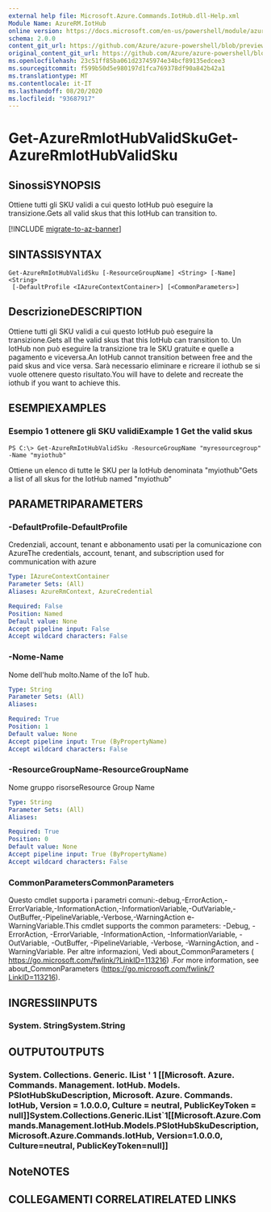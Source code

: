 ```yaml
---
external help file: Microsoft.Azure.Commands.IotHub.dll-Help.xml
Module Name: AzureRM.IotHub
online version: https://docs.microsoft.com/en-us/powershell/module/azurerm.iothub/get-azurermiothubvalidsku
schema: 2.0.0
content_git_url: https://github.com/Azure/azure-powershell/blob/preview/src/ResourceManager/IotHub/Commands.IotHub/help/Get-AzureRmIotHubValidSku.md
original_content_git_url: https://github.com/Azure/azure-powershell/blob/preview/src/ResourceManager/IotHub/Commands.IotHub/help/Get-AzureRmIotHubValidSku.md
ms.openlocfilehash: 23c51ff85ba061d23745974e34bcf89135edcee3
ms.sourcegitcommit: f599b50d5e980197d1fca769378df90a842b42a1
ms.translationtype: MT
ms.contentlocale: it-IT
ms.lasthandoff: 08/20/2020
ms.locfileid: "93687917"
---
```

# <span data-ttu-id="55e72-101">Get-AzureRmIotHubValidSku</span><span class="sxs-lookup"><span data-stu-id="55e72-101">Get-AzureRmIotHubValidSku</span></span>

## <span data-ttu-id="55e72-102">Sinossi</span><span class="sxs-lookup"><span data-stu-id="55e72-102">SYNOPSIS</span></span>
<span data-ttu-id="55e72-103">Ottiene tutti gli SKU validi a cui questo IotHub può eseguire la transizione.</span><span class="sxs-lookup"><span data-stu-id="55e72-103">Gets all valid skus that this IotHub can transition to.</span></span>

[!INCLUDE [migrate-to-az-banner](../../includes/migrate-to-az-banner.md)]

## <span data-ttu-id="55e72-104">SINTASSI</span><span class="sxs-lookup"><span data-stu-id="55e72-104">SYNTAX</span></span>

```
Get-AzureRmIotHubValidSku [-ResourceGroupName] <String> [-Name] <String>
 [-DefaultProfile <IAzureContextContainer>] [<CommonParameters>]
```

## <span data-ttu-id="55e72-105">Descrizione</span><span class="sxs-lookup"><span data-stu-id="55e72-105">DESCRIPTION</span></span>
<span data-ttu-id="55e72-106">Ottiene tutti gli SKU validi a cui questo IotHub può eseguire la transizione.</span><span class="sxs-lookup"><span data-stu-id="55e72-106">Gets all the valid skus that this IotHub can transition to.</span></span>
<span data-ttu-id="55e72-107">Un IotHub non può eseguire la transizione tra le SKU gratuite e quelle a pagamento e viceversa.</span><span class="sxs-lookup"><span data-stu-id="55e72-107">An IotHub cannot transition between free and the paid skus and vice versa.</span></span> <span data-ttu-id="55e72-108">Sarà necessario eliminare e ricreare il iothub se si vuole ottenere questo risultato.</span><span class="sxs-lookup"><span data-stu-id="55e72-108">You will have to delete and recreate the iothub if you want to achieve this.</span></span>

## <span data-ttu-id="55e72-109">ESEMPI</span><span class="sxs-lookup"><span data-stu-id="55e72-109">EXAMPLES</span></span>

### <span data-ttu-id="55e72-110">Esempio 1 ottenere gli SKU validi</span><span class="sxs-lookup"><span data-stu-id="55e72-110">Example 1 Get the valid skus</span></span>
```
PS C:\> Get-AzureRmIotHubValidSku -ResourceGroupName "myresourcegroup" -Name "myiothub"
```

<span data-ttu-id="55e72-111">Ottiene un elenco di tutte le SKU per la IotHub denominata "myiothub"</span><span class="sxs-lookup"><span data-stu-id="55e72-111">Gets a list of all skus for the IotHub named "myiothub"</span></span>

## <span data-ttu-id="55e72-112">PARAMETRI</span><span class="sxs-lookup"><span data-stu-id="55e72-112">PARAMETERS</span></span>

### <span data-ttu-id="55e72-113">-DefaultProfile</span><span class="sxs-lookup"><span data-stu-id="55e72-113">-DefaultProfile</span></span>
<span data-ttu-id="55e72-114">Credenziali, account, tenant e abbonamento usati per la comunicazione con Azure</span><span class="sxs-lookup"><span data-stu-id="55e72-114">The credentials, account, tenant, and subscription used for communication with azure</span></span>

```yaml
Type: IAzureContextContainer
Parameter Sets: (All)
Aliases: AzureRmContext, AzureCredential

Required: False
Position: Named
Default value: None
Accept pipeline input: False
Accept wildcard characters: False
```

### <span data-ttu-id="55e72-115">-Nome</span><span class="sxs-lookup"><span data-stu-id="55e72-115">-Name</span></span>
<span data-ttu-id="55e72-116">Nome dell'hub molto.</span><span class="sxs-lookup"><span data-stu-id="55e72-116">Name of the IoT hub.</span></span> 

```yaml
Type: String
Parameter Sets: (All)
Aliases: 

Required: True
Position: 1
Default value: None
Accept pipeline input: True (ByPropertyName)
Accept wildcard characters: False
```

### <span data-ttu-id="55e72-117">-ResourceGroupName</span><span class="sxs-lookup"><span data-stu-id="55e72-117">-ResourceGroupName</span></span>
<span data-ttu-id="55e72-118">Nome gruppo risorse</span><span class="sxs-lookup"><span data-stu-id="55e72-118">Resource Group Name</span></span>

```yaml
Type: String
Parameter Sets: (All)
Aliases: 

Required: True
Position: 0
Default value: None
Accept pipeline input: True (ByPropertyName)
Accept wildcard characters: False
```

### <span data-ttu-id="55e72-119">CommonParameters</span><span class="sxs-lookup"><span data-stu-id="55e72-119">CommonParameters</span></span>
<span data-ttu-id="55e72-120">Questo cmdlet supporta i parametri comuni:-debug,-ErrorAction,-ErrorVariable,-InformationAction,-InformationVariable,-OutVariable,-OutBuffer,-PipelineVariable,-Verbose,-WarningAction e-WarningVariable.</span><span class="sxs-lookup"><span data-stu-id="55e72-120">This cmdlet supports the common parameters: -Debug, -ErrorAction, -ErrorVariable, -InformationAction, -InformationVariable, -OutVariable, -OutBuffer, -PipelineVariable, -Verbose, -WarningAction, and -WarningVariable.</span></span> <span data-ttu-id="55e72-121">Per altre informazioni, Vedi about_CommonParameters ( https://go.microsoft.com/fwlink/?LinkID=113216) .</span><span class="sxs-lookup"><span data-stu-id="55e72-121">For more information, see about_CommonParameters (https://go.microsoft.com/fwlink/?LinkID=113216).</span></span>

## <span data-ttu-id="55e72-122">INGRESSI</span><span class="sxs-lookup"><span data-stu-id="55e72-122">INPUTS</span></span>

### <span data-ttu-id="55e72-123">System. String</span><span class="sxs-lookup"><span data-stu-id="55e72-123">System.String</span></span>

## <span data-ttu-id="55e72-124">OUTPUT</span><span class="sxs-lookup"><span data-stu-id="55e72-124">OUTPUTS</span></span>

### <span data-ttu-id="55e72-125">System. Collections. Generic. IList ' 1 [[Microsoft. Azure. Commands. Management. IotHub. Models. PSIotHubSkuDescription, Microsoft. Azure. Commands. IotHub, Version = 1.0.0.0, Culture = neutral, PublicKeyToken = null]]</span><span class="sxs-lookup"><span data-stu-id="55e72-125">System.Collections.Generic.IList\`1[[Microsoft.Azure.Commands.Management.IotHub.Models.PSIotHubSkuDescription, Microsoft.Azure.Commands.IotHub, Version=1.0.0.0, Culture=neutral, PublicKeyToken=null]]</span></span>

## <span data-ttu-id="55e72-126">Note</span><span class="sxs-lookup"><span data-stu-id="55e72-126">NOTES</span></span>

## <span data-ttu-id="55e72-127">COLLEGAMENTI CORRELATI</span><span class="sxs-lookup"><span data-stu-id="55e72-127">RELATED LINKS</span></span>

